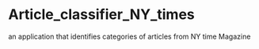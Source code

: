 # Article_classifier_NY_times
an application that identifies categories of articles from NY time Magazine 
